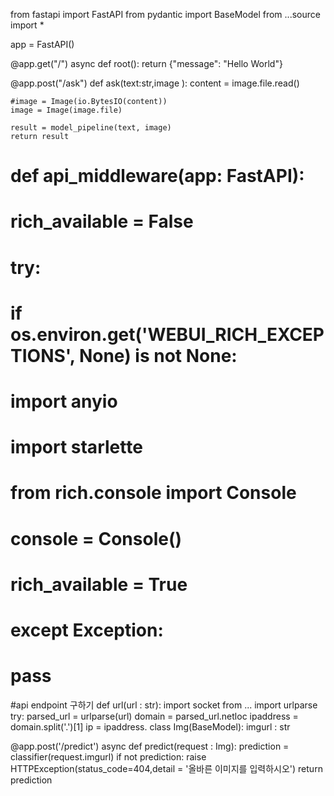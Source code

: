 from fastapi import FastAPI
from pydantic import BaseModel
from ...source import *

app = FastAPI()

@app.get("/")
async def root():
    return {"message": "Hello World"}


@app.post("/ask")
def ask(text:str,image  ):
    content = image.file.read()

    #image = Image(io.BytesIO(content))
    image = Image(image.file)

    result = model_pipeline(text, image)
    return result

# def api_middleware(app: FastAPI):
#     rich_available = False
#     try:
#         if os.environ.get('WEBUI_RICH_EXCEPTIONS', None) is not None:
#             import anyio 
#             import starlette 
#             from rich.console import Console
#             console = Console()
#             rich_available = True
#     except Exception:
#         pass

#api endpoint 구하기
def url(url : str):
    import socket
    from ... import urlparse
    try:
        parsed_url = urlparse(url)
        domain = parsed_url.netloc
        ipaddress = domain.split('.')[1]
        ip = ipaddress.
class Img(BaseModel):
    imgurl : str

@app.post('/predict')
async def predict(request : Img):
    prediction = classifier(request.imgurl)
    if not prediction:
        raise HTTPException(status_code=404,detail = '올바른 이미지를 입력하시오')
    return prediction
